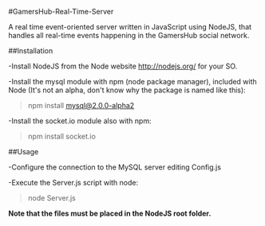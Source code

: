 #GamersHub-Real-Time-Server

A real time event-oriented server written in JavaScript using NodeJS, that handles all real-time events happening in the GamersHub social network.

##Installation

-Install NodeJS from the Node website http://nodejs.org/ for your SO.

-Install the mysql module with npm (node package manager), included with Node (It's not an alpha, don't know why the package is named like this):
>npm install mysql@2.0.0-alpha2

-Install the socket.io module also with npm:
>npm install socket.io

##Usage

-Configure the connection to the MySQL server editing Config.js

-Execute the Server.js script with node:
>node Server.js

**Note that the files must be placed in the NodeJS root folder.**